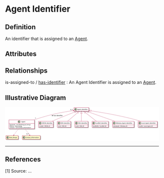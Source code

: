 # Agent Identifier

## Definition
An identifier that is assigned to an [Agent](../entities/Agent.md).

## Attributes

## Relationships

<a name="rel__is-assigned-to">is-assigned-to</a> / [has-identifier](../entities/Agent.md#user-content-rel__has-identifier) : An Agent Identifier is assigned to an [Agent](../entities/Agent.md).

## Illustrative Diagram
![The Agent identifier hierarchy](../diagrams/agentIdentifiersHierarchy.svg)

---
## References
<a name="fn1">\[1\]</a> Source: ...
